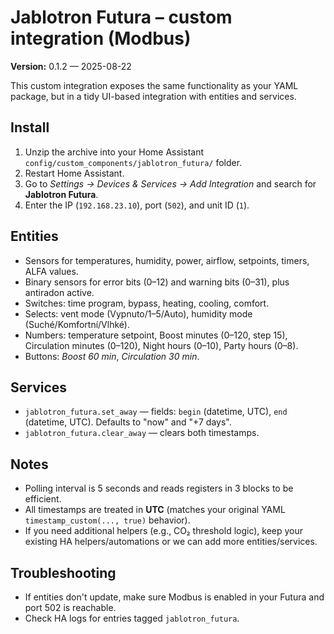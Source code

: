 
# Jablotron Futura – custom integration (Modbus)

**Version:** 0.1.2 — 2025-08-22

This custom integration exposes the same functionality as your YAML package,
but in a tidy UI-based integration with entities and services.

## Install

1. Unzip the archive into your Home Assistant `config/custom_components/jablotron_futura/` folder.
2. Restart Home Assistant.
3. Go to *Settings → Devices & Services → Add Integration* and search for **Jablotron Futura**.
4. Enter the IP (`192.168.23.10`), port (`502`), and unit ID (`1`).

## Entities

- Sensors for temperatures, humidity, power, airflow, setpoints, timers, ALFA values.
- Binary sensors for error bits (0–12) and warning bits (0–31), plus antiradon active.
- Switches: time program, bypass, heating, cooling, comfort.
- Selects: vent mode (Vypnuto/1–5/Auto), humidity mode (Suché/Komfortní/Vlhké).
- Numbers: temperature setpoint, Boost minutes (0–120, step 15), Circulation minutes (0–120), Night hours (0–10), Party hours (0–8).
- Buttons: *Boost 60 min*, *Circulation 30 min*.

## Services

- `jablotron_futura.set_away` — fields: `begin` (datetime, UTC), `end` (datetime, UTC). Defaults to "now" and "+7 days".
- `jablotron_futura.clear_away` — clears both timestamps.

## Notes

- Polling interval is 5 seconds and reads registers in 3 blocks to be efficient.
- All timestamps are treated in **UTC** (matches your original YAML `timestamp_custom(..., true)` behavior).
- If you need additional helpers (e.g., CO₂ threshold logic), keep your existing HA helpers/automations or we can add more entities/services.

## Troubleshooting

- If entities don't update, make sure Modbus is enabled in your Futura and port 502 is reachable.
- Check HA logs for entries tagged `jablotron_futura`.

